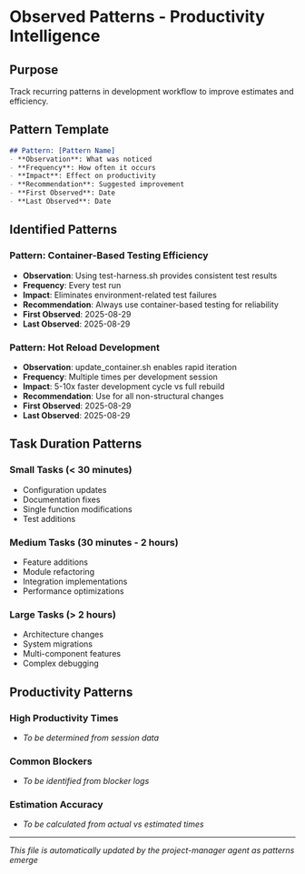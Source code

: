 # Observed Patterns - Productivity Intelligence

## Purpose
Track recurring patterns in development workflow to improve estimates and efficiency.

## Pattern Template
```markdown
## Pattern: [Pattern Name]
- **Observation**: What was noticed
- **Frequency**: How often it occurs
- **Impact**: Effect on productivity
- **Recommendation**: Suggested improvement
- **First Observed**: Date
- **Last Observed**: Date
```

## Identified Patterns

### Pattern: Container-Based Testing Efficiency
- **Observation**: Using test-harness.sh provides consistent test results
- **Frequency**: Every test run
- **Impact**: Eliminates environment-related test failures
- **Recommendation**: Always use container-based testing for reliability
- **First Observed**: 2025-08-29
- **Last Observed**: 2025-08-29

### Pattern: Hot Reload Development
- **Observation**: update_container.sh enables rapid iteration
- **Frequency**: Multiple times per development session
- **Impact**: 5-10x faster development cycle vs full rebuild
- **Recommendation**: Use for all non-structural changes
- **First Observed**: 2025-08-29
- **Last Observed**: 2025-08-29

## Task Duration Patterns

### Small Tasks (< 30 minutes)
- Configuration updates
- Documentation fixes
- Single function modifications
- Test additions

### Medium Tasks (30 minutes - 2 hours)
- Feature additions
- Module refactoring
- Integration implementations
- Performance optimizations

### Large Tasks (> 2 hours)
- Architecture changes
- System migrations
- Multi-component features
- Complex debugging

## Productivity Patterns

### High Productivity Times
- *To be determined from session data*

### Common Blockers
- *To be identified from blocker logs*

### Estimation Accuracy
- *To be calculated from actual vs estimated times*

---

*This file is automatically updated by the project-manager agent as patterns emerge*